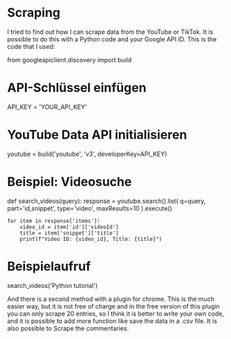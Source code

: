 #  Scraping
I tried to find out how I can scrape data from the YouTube or TikTok. It is possible to do this with a Python code and your Google API ID.
This is the code that I used:

from googleapiclient.discovery import build

# API-Schlüssel einfügen
API_KEY = 'YOUR_API_KEY'

# YouTube Data API initialisieren
youtube = build('youtube', 'v3', developerKey=API_KEY)

# Beispiel: Videosuche 
def search_videos(query):
    response = youtube.search().list(
        q=query,
        part='id,snippet',
        type='video',
        maxResults=10
    ).execute()

    for item in response['items']:
        video_id = item['id']['videoId']
        title = item['snippet']['title']
        print(f"Video ID: {video_id}, Title: {title}")

# Beispielaufruf
search_videos('Python tutorial')

And there is a second method with a plugin for chrome. This is the much easier way, but it is not free of charge and in the free version of this plugin you can only scrape 20 entries, so I think it is better to write your own code, and it is possible to add more function like save the data in a .csv file. It is also possible to Scrape the commentaries.

